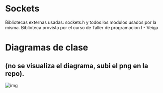# Sockets

Bibliotecas externas usadas: sockets.h y todos los modulos usados por la misma. Biblioteca provista por el curso de Taller de programacion I - Veiga

# Diagramas de clase
## (no se visualiza el diagrama, subi el png en la repo).

![img](https://viewer.diagrams.net/?tags=%7B%7D&highlight=0000ff&edit=_blank&layers=1&nav=1&title=diagramas#Uhttps%3A%2F%2Fdrive.google.com%2Fuc%3Fid%3D1qgMPKwoXw--Qvtm1aOgwlUiTKhUCO0Tj%26export%3Ddownload)
